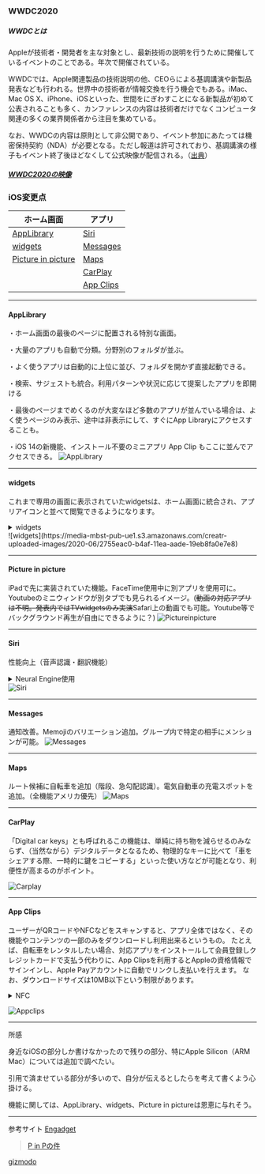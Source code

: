 ### WWDC2020

##### WWDCとは
Appleが技術者・開発者を主な対象とし、最新技術の説明を行うために開催しているイベントのことである。年次で開催されている。

WWDCでは、Apple関連製品の技術説明の他、CEOらによる基調講演や新製品発表なども行われる。世界中の技術者が情報交換を行う機会でもある。iMac、Mac OS X、iPhone、iOSといった、世間をにぎわすことになる新製品が初めて公表されることも多く、カンファレンスの内容は技術者だけでなくコンピュータ関連の多くの業界関係者から注目を集めている。

なお、WWDCの内容は原則として非公開であり、イベント参加にあたっては機密保持契約（NDA）が必要となる。ただし報道は許可されており、基調講演の様子もイベント終了後ほどなくして公式映像が配信される。（[出典](https://www.sophia-it.com/content/WWDC)）

##### [WWDC2020の映像](https://www.youtube.com/watch?v=GEZhD3J89ZE&t=3512s)


### iOS変更点
|ホーム画面|アプリ|
|--|--|
|[AppLibrary](#AppLibrary)|[Siri](#Siri)|
|[widgets](#widgets)|[Messages](#Messages)|
|[Picture in picture](#Picture-in-picture)|[Maps](#Maps)|
||[CarPlay](#CarPlay)|
||[App Clips](#App-Clips)|

----

#### AppLibrary
[](アプリを自動で整理＆カテゴリ分け、ページ削減。アクセスが簡単に)・ホーム画面の最後のページに配置される特別な画面。

・大量のアプリも自動で分類。分野別のフォルダが並ぶ。

・よく使うアプリは自動的に上位に並び、フォルダを開かず直接起動できる。

・検索、サジェストも統合。利用パターンや状況に応じて提案したアプリを即開ける

・最後のページまでめくるのが大変なほど多数のアプリが並んでいる場合は、よく使うページのみ表示、途中は非表示にして、すぐにApp Libraryにアクセスすることも。

・iOS 14の新機能、インストール不要のミニアプリ App Clip もここに並んでアクセスできる。
![AppLibrary](https://assets.media-platform.com/gizmodo/dist/images/2020/06/23/200623-0075-w1280.jpg)

---
#### widgets
[](アイコンの大きさをカスタムしてホーム画面に設置可能)
<!--見出しに折り畳みを使うとページ内リンクが働くなる-->
これまで専用の画面に表示されていたwidgetsは、ホーム画面に統合され、アプリアイコンと並べて閲覧できるようになります。
<details><summary>widgets</summary>カレンダー、時計等の簡易プログラム</details>
![widgets](https://media-mbst-pub-ue1.s3.amazonaws.com/creatr-uploaded-images/2020-06/2755eac0-b4af-11ea-aade-19eb8fa0e7e8)

---
#### Picture in picture
iPadで先に実装されていた機能。FaceTime使用中に別アプリを使用可に。Youtubeのミニウィンドウが別タブでも見られるイメージ。(~~動画の対応アプリは不明。発表内ではTVwidgetsのみ実演~~Safari上の動画でも可能。Youtube等でバックグラウンド再生が自由にできるように？)
![Pictureinpicture](https://assets.media-platform.com/gizmodo/dist/images/2020/06/23/200623-0110-w1280.jpg)

---
#### Siri
性能向上（音声認識・翻訳機能）<details><summary>Neural Engine使用</summary>Apple社の機械学習システム。詳細非公開</details>
![Siri](https://assets.media-platform.com/gizmodo/dist/images/2020/06/23/200623-0136-w1280.jpg)

---
#### Messages
通知改善。Memojiのバリエーション追加。グループ内で特定の相手にメンションが可能。
![Messages](https://assets.media-platform.com/gizmodo/dist/images/2020/06/23/200623-0163-w1280.jpg)

---
#### Maps
ルート候補に自転車を追加（階段、急勾配認識）。電気自動車の充電スポットを追加。（全機能アメリカ優先）
![Maps](https://assets.media-platform.com/gizmodo/dist/images/2020/06/23/200623-0194-w1280.jpg)

---
#### CarPlay
[](NFCを使いiPhoneを鍵替わりに。他者と鍵の共有も可能。来年の新型車から標準装備化。)「Digital car keys」とも呼ばれるこの機能は、単純に持ち物を減らせるのみならず、（当然ながら）デジタルデータとなるため、物理的なキーに比べて「車をシェアする際、一時的に鍵をコピーする」といった使い方などが可能となり、利便性が高まるのがポイント。

![Carplay](https://media-mbst-pub-ue1.s3.amazonaws.com/creatr-uploaded-images/2020-06/272b89f0-b4b0-11ea-bfaf-9941659f6605)

---
#### App Clips
<!--QRコードやNFCをスキャンすると、対応アプリの機能やコンテンツを一部のみダウンロードして利用可能。クレジットカードの代わりにApple Payで支払い可、ダウンロード制限はが10MB以下。-->

ユーザーがQRコードやNFCなどをスキャンすると、アプリ全体ではなく、その機能やコンテンツの一部のみをダウンロードし利用出来るというもの。
たとえば、自転車をレンタルしたい場合、対応アプリをインストールして会員登録しクレジットカードで支払う代わりに、App Clipsを利用するとAppleの資格情報でサインインし、Apple Payアカウントに自動でリンクし支払いを行えます。
なお、ダウンロードサイズは10MB以下という制限があります。
<details><summary>NFC</summary>Near field communication=近距離無線通信 使用例：スマホ決済</details>

![Appclips](https://media-mbst-pub-ue1.s3.amazonaws.com/creatr-uploaded-images/2020-06/6adac4a0-b4af-11ea-b9ef-aa42aee2fc83)

---

所感

身近なiOSの部分しか書けなかったので残りの部分、特にApple Silicon（ARM Mac）については追加で調べたい。

引用で済ませている部分が多いので、自分が伝えるとしたらを考えて書くよう心掛ける。

機能に関しては、AppLibrary、widgets、Picture in pictureは恩恵に与れそう。

---
参考サイト
[Engadget](https://japanese.engadget.com/ios14-applibrary-174200619.html)
>[P in Pの件](https://japanese.engadget.com/youtube-nosubsc-024541631.html)

[gizmodo](https://www.gizmodo.jp/2020/06/wwdc20-realtime.html)
